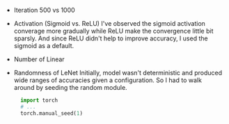 * Iteration 500 vs 1000
  
* Activation (Sigmoid vs. ReLU)
  I've observed the sigmoid activation converage more gradually while ReLU make the convergence little bit sparsly. And since ReLU didn't help to improve accuracy, I used the sigmoid as a default.

* Number of Linear

* Randomness of LeNet 
  Initially, model wasn't deterministic and produced wide ranges of accuracies given a configuration. So I had to walk around by seeding the random module.

  ```python
    import torch
    # ...
    torch.manual_seed(1)
  ```